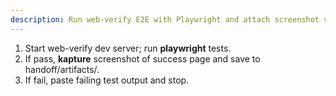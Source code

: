 ```yaml
---
description: Run web-verify E2E with Playwright and attach screenshot via kapture.
---
```

1) Start web-verify dev server; run **playwright** tests.
2) If pass, **kapture** screenshot of success page and save to handoff/artifacts/.
3) If fail, paste failing test output and stop.